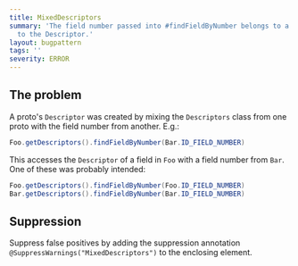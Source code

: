 ```yaml
---
title: MixedDescriptors
summary: 'The field number passed into #findFieldByNumber belongs to a different proto
  to the Descriptor.'
layout: bugpattern
tags: ''
severity: ERROR
---
```


<!--
*** AUTO-GENERATED, DO NOT MODIFY ***
To make changes, edit the @BugPattern annotation or the explanation in docs/bugpattern.
-->


## The problem
A proto's `Descriptor` was created by mixing the `Descriptors` class from one
proto with the field number from another. E.g.:

```java
Foo.getDescriptors().findFieldByNumber(Bar.ID_FIELD_NUMBER)
```

This accesses the `Descriptor` of a field in `Foo` with a field number from
`Bar`. One of these was probably intended:

```java
Foo.getDescriptors().findFieldByNumber(Foo.ID_FIELD_NUMBER)
Bar.getDescriptors().findFieldByNumber(Bar.ID_FIELD_NUMBER)
```

## Suppression
Suppress false positives by adding the suppression annotation `@SuppressWarnings("MixedDescriptors")` to the enclosing element.
